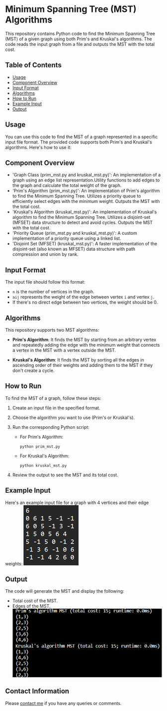 # Minimum Spanning Tree (MST) Algorithms

This repository contains Python code to find the Minimum Spanning Tree (MST) of a given graph using both Prim's and Kruskal's algorithms. The code reads the input graph from a file and outputs the MST with the total cost.


## Table of Contents

- [Usage](#usage)
- [Component Overview](#component-overview)
- [Input Format](#input-format)
- [Algorithms](#algorithms)
- [How to Run](#how-to-run)
- [Example Input](#example-input)
- [Output](#output)


## Usage

You can use this code to find the MST of a graph represented in a specific input file format. The provided code supports both Prim's and Kruskal's algorithms. Here's how to use it:


## Component Overview

- 'Graph Class (prim_mst.py and kruskal_mst.py)': An implementation of a graph using an edge list representation.Utility functions to add edges to the graph and calculate the total weight of the graph.
- 'Prim's Algorithm (prim_mst.py)': An implementation of Prim's algorithm to find the Minimum Spanning Tree. 
Utilizes a priority queue to efficiently select edges with the minimum weight.
Outputs the MST with the total cost.
- 'Kruskal's Algorithm (kruskal_mst.py)': An implementation of Kruskal's algorithm to find the Minimum Spanning Tree.
Utilizes a disjoint-set (MFSET) data structure to detect and avoid cycles.
Outputs the MST with the total cost.
- 'Priority Queue (prim_mst.py and kruskal_mst.py)': A custom implementation of a priority queue using a linked list.
- 'Disjoint Set (MFSET) (kruskal_mst.py)': A faster implementation of the disjoint-set (also known as MFSET) data structure with path compression and union by rank.


## Input Format

The input file should follow this format:

- `n` is the number of vertices in the graph.
- `aij` represents the weight of the edge between vertex `i` and vertex `j`.
- If there's no direct edge between two vertices, the weight should be 0.


## Algorithms

This repository supports two MST algorithms:

- **Prim's Algorithm**: It finds the MST by starting from an arbitrary vertex and repeatedly adding the edge with the minimum weight that connects a vertex in the MST with a vertex outside the MST.

- **Kruskal's Algorithm**: It finds the MST by sorting all the edges in ascending order of their weights and adding them to the MST if they don't create a cycle.


## How to Run

To find the MST of a graph, follow these steps:

1. Create an input file in the specified format.
2. Choose the algorithm you want to use (Prim's or Kruskal's).
3. Run the corresponding Python script:

   - For Prim's Algorithm:
     ```
     python prim_mst.py
     ```

   - For Kruskal's Algorithm:
     ```
     python kruskal_mst.py
     ```

4. Review the output to see the MST and its total cost.

## Example Input

Here's an example input file for a graph with 4 vertices and their edge weights:
![Alt text](input.png)


## Output

The code will generate the MST and display the following:

- Total cost of the MST.
- Edges of the MST.
![Alt text](output.png)


## Contact Information

Please [contact me](mailto:luckyharrysingh@gmail.com) if you have any queries or comments.
